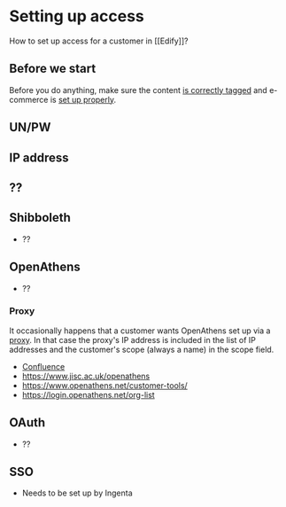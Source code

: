 # Setting up access

How to set up access for a customer in [[Edify]]?

## Before we start
Before you do anything, make sure the content [is correctly tagged](https://amsterdamuniversitypress.github.io/content-loading/access) and e-commerce is [set up properly](???).

## UN/PW

## IP address

## ??

## Shibboleth
- ??

## OpenAthens
- ??

### Proxy
It occasionally happens that a customer wants OpenAthens set up via a [proxy](https://amsterdamuniversitypress.github.io/content-loading/proxy). In that case the proxy's IP address is included in the list of IP addresses and the customer's scope (always a name) in the scope field.


- [Confluence](https://confluence.ingenta.com/confluence/pages/viewpage.action?spaceKey=AUP&title=Open+Athens)
- https://www.jisc.ac.uk/openathens
- https://www.openathens.net/customer-tools/
- https://login.openathens.net/org-list

## OAuth
- ??

## SSO
- Needs to be set up by Ingenta
